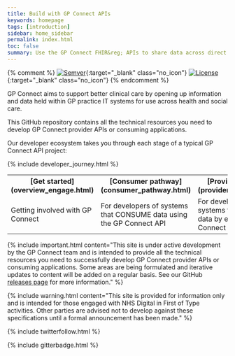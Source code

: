 ```yaml
---
title: Build with GP Connect APIs
keywords: homepage
tags: [introduction]
sidebar: home_sidebar
permalink: index.html
toc: false
summary: Use the GP Connect FHIR&reg; APIs to share data across direct care
---
```


{% comment %}
[![Semver](http://img.shields.io/badge/semver-2.0.0-yellow.svg)](http://semver.org/spec/v2.0.0.html){:target="_blank" class="no_icon"} [![License](http://img.shields.io/:license-apache2-blue.svg)](http://www.apache.org/licenses/LICENSE-2.0.html){:target="_blank" class="no_icon"} 
{% endcomment %}

GP Connect aims to support better clinical care by opening up information and data held within GP practice IT systems for use across health and social care.

This GitHub repository contains all the technical resources you need to develop GP Connect provider APIs or consuming applications.

Our developer ecosystem takes you through each stage of a typical GP Connect API project:

{% include developer_journey.html %}

<table>
  <tr>
    <th>[Get started](overview_engage.html)</th>
    <th>[Consumer pathway](consumer_pathway.html)</th>
    <th>[Provider pathway](provider_pathway.html) </th>
    <th>[First of Type](overview_first_of_type.html)</th>
  </tr>
  <tr>
    <td>Getting involved with GP Connect</td>
    <td>For developers of systems that CONSUME data using the GP Connect API</td>
    <td>For developers of systems that PROVIDE data by exposing the GP Connect API</td>
    <td>Testing cycle for consumers of the GP Connect API</td>
  </tr>
</table>

{% include important.html content="This site is under active development by the GP Connect team and is intended to provide all the technical resources you need to successfully develop GP Connect provider APIs or consuming applications. Some areas are being formulated and iterative updates to content will be added on a regular basis. See our GitHub [releases page](https://github.com/nhsconnect/gpconnect/releases) for more information." %}

{% include warning.html content="This site is provided for information only and is intended for those engaged with NHS Digital in First of Type activities. Other parties are advised not to develop against these specifications until a formal announcement has been made." %}

{% include twitterfollow.html %}

{% include gitterbadge.html %}
